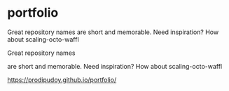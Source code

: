 # portfolio
Great repository names are short and memorable. Need inspiration? How about scaling-octo-waffl

Great repository names

are short and memorable. Need inspiration? How about scaling-octo-waffl


https://prodipudoy.github.io/portfolio/

